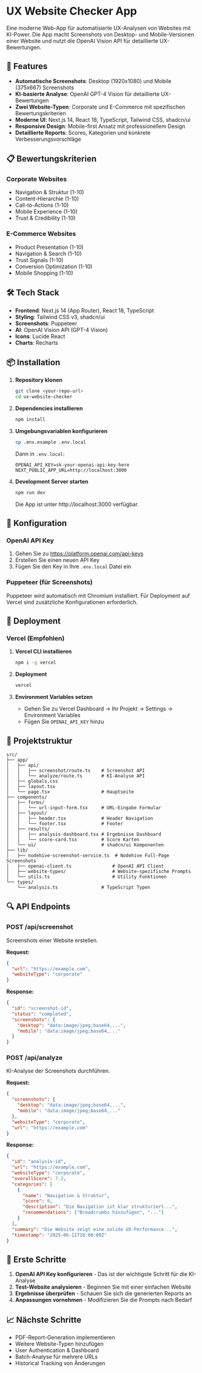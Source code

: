 # UX Website Checker App

Eine moderne Web-App für automatisierte UX-Analysen von Websites mit KI-Power. Die App macht Screenshots von Desktop- und Mobile-Versionen einer Website und nutzt die OpenAI Vision API für detaillierte UX-Bewertungen.

## 🚀 Features

- **Automatische Screenshots**: Desktop (1920x1080) und Mobile (375x667) Screenshots
- **KI-basierte Analyse**: OpenAI GPT-4 Vision für detaillierte UX-Bewertungen
- **Zwei Website-Typen**: Corporate und E-Commerce mit spezifischen Bewertungskriterien
- **Moderne UI**: Next.js 14, React 18, TypeScript, Tailwind CSS, shadcn/ui
- **Responsive Design**: Mobile-first Ansatz mit professionellem Design
- **Detaillierte Reports**: Scores, Kategorien und konkrete Verbesserungsvorschläge

## 📋 Bewertungskriterien

### Corporate Websites

- Navigation & Struktur (1-10)
- Content-Hierarchie (1-10)
- Call-to-Actions (1-10)
- Mobile Experience (1-10)
- Trust & Credibility (1-10)

### E-Commerce Websites

- Product Presentation (1-10)
- Navigation & Search (1-10)
- Trust Signals (1-10)
- Conversion Optimization (1-10)
- Mobile Shopping (1-10)

## 🛠 Tech Stack

- **Frontend**: Next.js 14 (App Router), React 18, TypeScript
- **Styling**: Tailwind CSS v3, shadcn/ui
- **Screenshots**: Puppeteer
- **AI**: OpenAI Vision API (GPT-4 Vision)
- **Icons**: Lucide React
- **Charts**: Recharts

## 📦 Installation

1. **Repository klonen**

   ```bash
   git clone <your-repo-url>
   cd ux-website-checker
   ```

2. **Dependencies installieren**

   ```bash
   npm install
   ```

3. **Umgebungsvariablen konfigurieren**

   ```bash
   cp .env.example .env.local
   ```

   Dann in `.env.local`:

   ```env
   OPENAI_API_KEY=sk-your-openai-api-key-here
   NEXT_PUBLIC_APP_URL=http://localhost:3000
   ```

4. **Development Server starten**

   ```bash
   npm run dev
   ```

   Die App ist unter http://localhost:3000 verfügbar.

## 🔧 Konfiguration

### OpenAI API Key

1. Gehen Sie zu https://platform.openai.com/api-keys
2. Erstellen Sie einen neuen API Key
3. Fügen Sie den Key in Ihre `.env.local` Datei ein

### Puppeteer (für Screenshots)

Puppeteer wird automatisch mit Chromium installiert. Für Deployment auf Vercel sind zusätzliche Konfigurationen erforderlich.

## 🚀 Deployment

### Vercel (Empfohlen)

1. **Vercel CLI installieren**

   ```bash
   npm i -g vercel
   ```

2. **Deployment**

   ```bash
   vercel
   ```

3. **Environment Variables setzen**
   - Gehen Sie zu Vercel Dashboard → Ihr Projekt → Settings → Environment Variables
   - Fügen Sie `OPENAI_API_KEY` hinzu

## 📁 Projektstruktur

```
src/
├── app/
│   ├── api/
│   │   ├── screenshot/route.ts    # Screenshot API
│   │   └── analyze/route.ts       # KI-Analyse API
│   ├── globals.css
│   ├── layout.tsx
│   └── page.tsx                   # Hauptseite
├── components/
│   ├── forms/
│   │   └── url-input-form.tsx     # URL-Eingabe Formular
│   ├── layout/
│   │   ├── header.tsx             # Header Navigation
│   │   └── footer.tsx             # Footer
│   ├── results/
│   │   ├── analysis-dashboard.tsx # Ergebnisse Dashboard
│   │   └── score-card.tsx         # Score Karten
│   └── ui/                        # shadcn/ui Komponenten
├── lib/
│   ├── nodehive-screenshot-service.ts  # Nodehive Full-Page Screenshots
│   ├── openai-client.ts               # OpenAI API Client
│   ├── website-types/                 # Website-spezifische Prompts
│   └── utils.ts                       # Utility Funktionen
└── types/
    └── analysis.ts                # TypeScript Typen
```

## 🔍 API Endpoints

### POST /api/screenshot

Screenshots einer Website erstellen.

**Request:**

```json
{
  "url": "https://example.com",
  "websiteType": "corporate"
}
```

**Response:**

```json
{
  "id": "screenshot-id",
  "status": "completed",
  "screenshots": {
    "desktop": "data:image/jpeg;base64,...",
    "mobile": "data:image/jpeg;base64,..."
  }
}
```

### POST /api/analyze

KI-Analyse der Screenshots durchführen.

**Request:**

```json
{
  "screenshots": {
    "desktop": "data:image/jpeg;base64,...",
    "mobile": "data:image/jpeg;base64,..."
  },
  "websiteType": "corporate",
  "url": "https://example.com"
}
```

**Response:**

```json
{
  "id": "analysis-id",
  "url": "https://example.com",
  "websiteType": "corporate",
  "overallScore": 7.2,
  "categories": [
    {
      "name": "Navigation & Struktur",
      "score": 8,
      "description": "Die Navigation ist klar strukturiert...",
      "recommendations": ["Breadcrumbs hinzufügen", "..."]
    }
  ],
  "summary": "Die Website zeigt eine solide UX-Performance...",
  "timestamp": "2025-06-11T10:00:00Z"
}
```

## 🚧 Erste Schritte

1. **OpenAI API Key konfigurieren** - Das ist der wichtigste Schritt für die KI-Analyse
2. **Test-Website analysieren** - Beginnen Sie mit einer einfachen Website
3. **Ergebnisse überprüfen** - Schauen Sie sich die generierten Reports an
4. **Anpassungen vornehmen** - Modifizieren Sie die Prompts nach Bedarf

## 📈 Nächste Schritte

- PDF-Report-Generation implementieren
- Weitere Website-Typen hinzufügen
- User Authentication & Dashboard
- Batch-Analyse für mehrere URLs
- Historical Tracking von Änderungen
